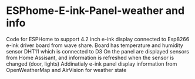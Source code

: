 # ESPhome-E-ink-Panel-weather and info

Code for ESPHome to support 4.2 inch e-ink display connected to Esp8266 e-ink driver board from wave share.
Board has temperature and humidity sensor DHT11 which is connected to D3
On the panel are displayed sensors from Home Assisant, and information is refreshed when the sensor is changed (door, lights)
Addinatialy e-ink panel display information from OpenWeatherMap and AirVision for weather state

